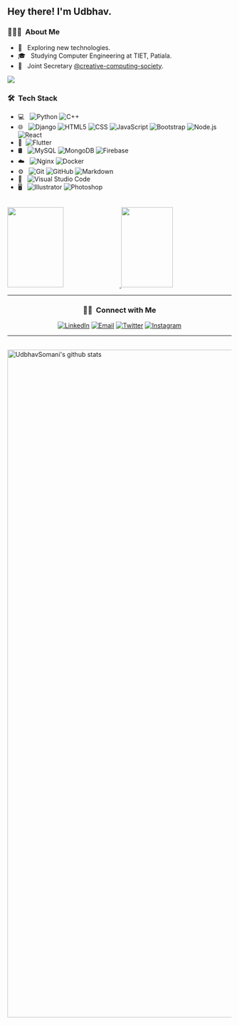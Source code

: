 <h2> Hey there! I'm Udbhav.</h2>

<h3> 👨🏻‍💻 &nbsp;About Me </h3>

- 🤔 &nbsp; Exploring new technologies.
- 🎓 &nbsp; Studying Computer Engineering at TIET, Patiala.
- 💼 &nbsp; Joint Secretary [@creative-computing-society](https://github.com/creative-computing-society).

<p>
<img src="https://visitor-badge.laobi.icu/badge?page_id=Udbhav18" id="counter">
</p>

<h3> 🛠 &nbsp;Tech Stack</h3>

- 💻 &nbsp;
  ![Python](https://img.shields.io/badge/-Python-333333?style=flat&logo=python)
  ![C++](https://img.shields.io/badge/-C++-333333?style=flat&logo=C%2B%2B&logoColor=00599C)
- 🌐 &nbsp;
  ![Django](https://img.shields.io/badge/-Django-333333?style=flat&logo=Django)
  ![HTML5](https://img.shields.io/badge/-HTML5-333333?style=flat&logo=HTML5)
  ![CSS](https://img.shields.io/badge/-CSS-333333?style=flat&logo=CSS3&logoColor=1572B6)
  ![JavaScript](https://img.shields.io/badge/-JavaScript-333333?style=flat&logo=javascript)
  ![Bootstrap](https://img.shields.io/badge/-Bootstrap-333333?style=flat&logo=bootstrap&logoColor=563D7C)
  ![Node.js](https://img.shields.io/badge/-Node.js-333333?style=flat&logo=node.js)
  ![React](https://img.shields.io/badge/-React-333333?style=flat&logo=react)
- 📱&nbsp;
  ![Flutter](https://img.shields.io/badge/-Flutter-333333?style=flat&logo=flutter)
- 🛢 &nbsp;
  ![MySQL](https://img.shields.io/badge/-MySQL-333333?style=flat&logo=mysql)
  ![MongoDB](https://img.shields.io/badge/-MongoDB-333333?style=flat&logo=mongodb)
  ![Firebase](https://img.shields.io/badge/-Firebase-333333?style=flat&logo=firebase)
- ☁️ &nbsp;
  ![Nginx](https://img.shields.io/badge/-Nginx-333333?style=flat&logo=nginx)
  ![Docker](https://img.shields.io/badge/-Docker-333333?style=flat&logo=docker)
- ⚙️ &nbsp;
  ![Git](https://img.shields.io/badge/-Git-333333?style=flat&logo=git)
  ![GitHub](https://img.shields.io/badge/-GitHub-333333?style=flat&logo=github)
  ![Markdown](https://img.shields.io/badge/-Markdown-333333?style=flat&logo=markdown)
- 🔧 &nbsp;
  ![Visual Studio Code](https://img.shields.io/badge/-Visual%20Studio%20Code-333333?style=flat&logo=visual-studio-code&logoColor=007ACC)
- 🖥 &nbsp;
  ![Illustrator](https://img.shields.io/badge/-Illustrator-333333?style=flat&logo=adobe-illustrator)
  ![Photoshop](https://img.shields.io/badge/-Photoshop-333333?style=flat&logo=adobe-photoshop)

<br/>

<a href="https://github.com/Udbhav18">
  <img height="180em" width="50%" src="https://github-readme-stats.vercel.app/api?username=udbhav18&theme=radical&show_icons=true&count_private=true&include_all_commits=true" />
  <img height="180em" width="48%" src="https://github-readme-stats.vercel.app/api/top-langs/?username=Udbhav18&theme=radical&layout=compact" />
</a>

<br/>
<hr />

<h3 align="center"> 🤝🏻 &nbsp;Connect with Me </h3>

<p align="center">
<a href="https://www.linkedin.com/in/udbhavsomani/"><img alt="LinkedIn" src="https://img.shields.io/badge/LinkedIn-udbhavsomani-blue?style=flat-square&logo=linkedin"></a>
<a href="mailto:usomani_be19@thapar.edu"><img alt="Email" src="https://img.shields.io/badge/Email-usomani_be19@thapar.edu-blue?style=flat-square&logo=gmail"></a>
<a href="https://www.twitter.com/udbhav_somani/"><img alt="Twitter" src="https://img.shields.io/badge/Twitter-udbhav_somani-blue?style=flat-square&logo=twitter"></a>
<a href="https://www.instagram.com/udbhav_somani/"><img alt="Instagram" src="https://img.shields.io/badge/Instagram-udbhav_somani-blue?style=flat-square&logo=instagram"></a>
</p>
<hr />
<br />

<img width="1500" height="auto" align="center" alt="UdbhavSomani's github stats" src="https://github-profile-trophy.vercel.app/?username=udbhav18&row=1&column=7&theme=darkhub&margin-w=15e" />

  
